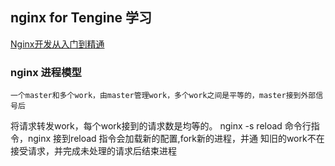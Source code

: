 ## nginx for Tengine 学习

[Nginx开发从入门到精通](http://tengine.taobao.org/book/index.html)

### nginx 进程模型
    一个master和多个work，由master管理work，多个work之间是平等的，master接到外部信号后
将请求转发work，每个work接到的请求数是均等的。
    nginx -s reload 命令行指令，nginx 接到reload 指令会加载新的配置,fork新的进程，并通
知旧的work不在接受请求，并完成未处理的请求后结束进程
